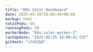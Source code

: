```yaml
---
title: "K0s Color Dashboard"
date: 2025-05-25T19:00:40+00:00
markup: html
totalPods: 65
runningPods: 59
workerNode: "k0s-color-worker-2"
lastUpdate: "2025-05-25 14:00:41 CST"
gitHash: "c7432b8"
---
```


<!-- This content is dynamically updated by the CronJob -->
<!-- The dashboard UI is rendered by Hugo templates and CSS/JS files -->
